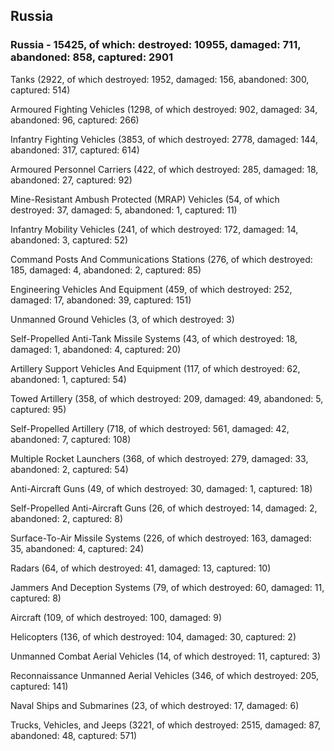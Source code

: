 
 
 ## Russia
 
 ### Russia - 15425, of which: destroyed: 10955, damaged: 711, abandoned: 858, captured: 2901

 

 

 Tanks (2922, of which destroyed: 1952, damaged: 156, abandoned: 300, captured: 514)

 Armoured Fighting Vehicles (1298, of which destroyed: 902, damaged: 34, abandoned: 96, captured: 266)

 Infantry Fighting Vehicles (3853, of which destroyed: 2778, damaged: 144, abandoned: 317, captured: 614)

 Armoured Personnel Carriers (422, of which destroyed: 285, damaged: 18, abandoned: 27, captured: 92)

 Mine-Resistant Ambush Protected (MRAP) Vehicles (54, of which destroyed: 37, damaged: 5, abandoned: 1, captured: 11)

 Infantry Mobility Vehicles (241, of which destroyed: 172, damaged: 14, abandoned: 3, captured: 52)

 Command Posts And Communications Stations (276, of which destroyed: 185, damaged: 4, abandoned: 2, captured: 85)

 Engineering Vehicles And Equipment (459, of which destroyed: 252, damaged: 17, abandoned: 39, captured: 151)

 Unmanned Ground Vehicles (3, of which destroyed: 3)

 Self-Propelled Anti-Tank Missile Systems (43, of which destroyed: 18, damaged: 1, abandoned: 4, captured: 20)

 Artillery Support Vehicles And Equipment (117, of which destroyed: 62, abandoned: 1, captured: 54)

 Towed Artillery (358, of which destroyed: 209, damaged: 49, abandoned: 5, captured: 95)

 Self-Propelled Artillery (718, of which destroyed: 561, damaged: 42, abandoned: 7, captured: 108)

 Multiple Rocket Launchers (368, of which destroyed: 279, damaged: 33, abandoned: 2, captured: 54)

 Anti-Aircraft Guns (49, of which destroyed: 30, damaged: 1, captured: 18)

 Self-Propelled Anti-Aircraft Guns (26, of which destroyed: 14, damaged: 2, abandoned: 2, captured: 8)

 Surface-To-Air Missile Systems (226, of which destroyed: 163, damaged: 35, abandoned: 4, captured: 24)

 Radars (64, of which destroyed: 41, damaged: 13, captured: 10)

 Jammers And Deception Systems (79, of which destroyed: 60, damaged: 11, captured: 8)

 Aircraft (109, of which destroyed: 100, damaged: 9)

 Helicopters (136, of which destroyed: 104, damaged: 30, captured: 2)

 Unmanned Combat Aerial Vehicles (14, of which destroyed: 11, captured: 3)

 Reconnaissance Unmanned Aerial Vehicles (346, of which destroyed: 205, captured: 141)

 Naval Ships and Submarines (23, of which destroyed: 17, damaged: 6)

 Trucks, Vehicles, and Jeeps (3221, of which destroyed: 2515, damaged: 87, abandoned: 48, captured: 571)


